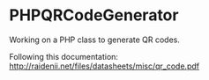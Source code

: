 PHPQRCodeGenerator
==================

Working on a PHP class to generate QR codes.

Following this documentation: http://raidenii.net/files/datasheets/misc/qr_code.pdf
